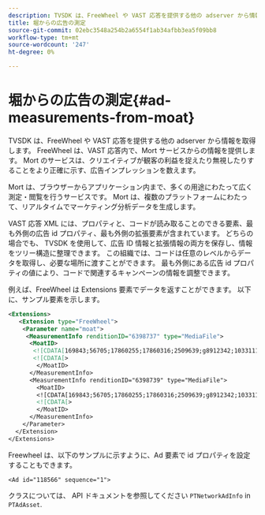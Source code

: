 ```yaml
---
description: TVSDK は、FreeWheel や VAST 応答を提供する他の adserver から情報を取得します。 FreeWheel は、VAST 応答内で、Mort サービスからの情報を提供します。 Mort のサービスは、クリエイティブが観客の利益を捉えたり無視したりすることをより正確に示す、広告インプレッションを数えます。
title: 堀からの広告の測定
source-git-commit: 02ebc3548a254b2a6554f1ab34afbb3ea5f09bb8
workflow-type: tm+mt
source-wordcount: '247'
ht-degree: 0%

---
```


# 堀からの広告の測定{#ad-measurements-from-moat}

TVSDK は、FreeWheel や VAST 応答を提供する他の adserver から情報を取得します。 FreeWheel は、VAST 応答内で、Mort サービスからの情報を提供します。 Mort のサービスは、クリエイティブが観客の利益を捉えたり無視したりすることをより正確に示す、広告インプレッションを数えます。

Mort は、ブラウザーからアプリケーション内まで、多くの用途にわたって広く測定・閲覧を行うサービスです。 Mort は、複数のプラットフォームにわたって、リアルタイムでマーケティング分析データを生成します。

VAST 応答 XML には、プロパティと、コードが読み取ることのできる要素、最も外側の広告 id プロパティ、最も外側の拡張要素が含まれています。 どちらの場合でも、 TVSDK を使用して、広告 ID 情報と拡張情報の両方を保存し、情報をツリー構造に整理できます。 この組織では、コードは任意のレベルからデータを取得し、必要な場所に渡すことができます。 最も外側にある広告 id プロパティの値により、コードで関連するキャンペーンの情報を調整できます。

例えば、FreeWheel は Extensions 要素でデータを返すことができます。 以下に、サンプル要素を示します。

```xml
<Extensions> 
   <Extension type="FreeWheel"> 
    <Parameter name="moat"> 
     <MeasurementInfo renditionID="6398737" type="MediaFile"> 
      <MoatID> 
       <![CDATA[169843;56705;17860255;17860316;2509639;g8912342;103311138;g436558;530633]]]]> 
       <![CDATA[> 
        </MoatID> 
      </MeasurementInfo> 
      <MeasurementInfo renditionID="6398739" type="MediaFile"> 
        <MoatID> 
        <![CDATA[169843;56705;17860255;17860316;2509639;g8912342;103311138;g436558;530633]]]]> 
        <![CDATA[> 
        </MoatID> 
      </MeasurementInfo> 
    </Parameter> 
  </Extension> 
</Extensions>
```

Freewheel は、以下のサンプルに示すように、Ad 要素で id プロパティを設定することもできます。

```
<Ad id="118566" sequence="1">
```

クラスについては、 API ドキュメントを参照してください `PTNetworkAdInfo` in `PTAdAsset`.
